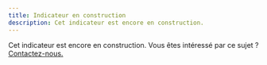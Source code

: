 ```yaml
---
title: Indicateur en construction
description: Cet indicateur est encore en construction.
---
```


Cet indicateur est encore en construction. Vous êtes intéressé par ce sujet ? [Contactez-nous.](/infos/participer)
